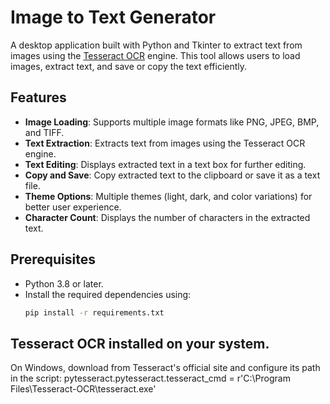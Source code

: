 # Image to Text Generator

A desktop application built with Python and Tkinter to extract text from images using the [Tesseract OCR](https://github.com/tesseract-ocr/tesseract) engine. This tool allows users to load images, extract text, and save or copy the text efficiently.

## Features
- **Image Loading**: Supports multiple image formats like PNG, JPEG, BMP, and TIFF.
- **Text Extraction**: Extracts text from images using the Tesseract OCR engine.
- **Text Editing**: Displays extracted text in a text box for further editing.
- **Copy and Save**: Copy extracted text to the clipboard or save it as a text file.
- **Theme Options**: Multiple themes (light, dark, and color variations) for better user experience.
- **Character Count**: Displays the number of characters in the extracted text.

## Prerequisites
- Python 3.8 or later.
- Install the required dependencies using:
  ```bash
  pip install -r requirements.txt

## Tesseract OCR installed on your system.
On Windows, download from Tesseract's official site and configure its path in the script:
pytesseract.pytesseract.tesseract_cmd = r'C:\Program Files\Tesseract-OCR\tesseract.exe'

